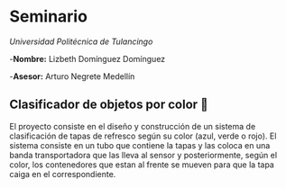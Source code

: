 # Seminario

*Universidad Politécnica de Tulancingo*

-**Nombre:** Lizbeth Domínguez Domínguez 

-**Asesor:** Arturo Negrete Medellín 

## **Clasificador de objetos por color** :rainbow:
El proyecto consiste en el diseño y construcción de un sistema de clasificación de tapas de refresco según su color (azul, verde o rojo). 
El sistema consiste en un tubo que contiene la tapas y las coloca en una banda transportadora que las lleva al sensor y posteriormente, según el color, los contenedores que estan al frente se mueven para que la tapa caiga en el correspondiente.
